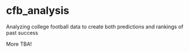 # cfb_analysis
Analyzing college football data to create both predictions and rankings of past success

More TBA!
